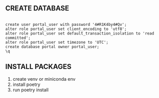 ## CREATE DATABASE

```

create user portal_user with password '4#R1K4by4#Qv';
alter role portal_user set client_encoding to 'utf8';
alter role portal_user set default_transaction_isolation to 'read committed';
alter role portal_user set timezone to 'UTC';
create database portal owner portal_user;
\q
```


## INSTALL PACKAGES

1. create venv or miniconda env
2. install poetry
3. run poetry install
